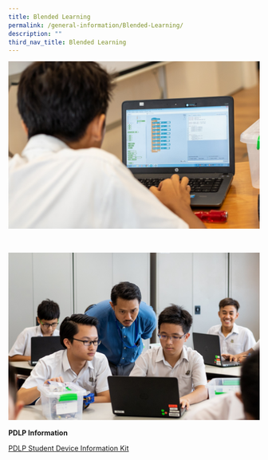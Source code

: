 ```yaml
---
title: Blended Learning
permalink: /general-information/Blended-Learning/
description: ""
third_nav_title: Blended Learning
---
```

![](/images/BlendedLearning1.jpg)

<br>

![](/images/BlenededLearning2.jpg)

**PDLP Information**

[PDLP Student Device Information Kit](https://standrewssec.moe.edu.sg/qql/slot/u181/Blend%20Learning/PDLP%20Student%20Device%20Information%20Kit.pdf)

